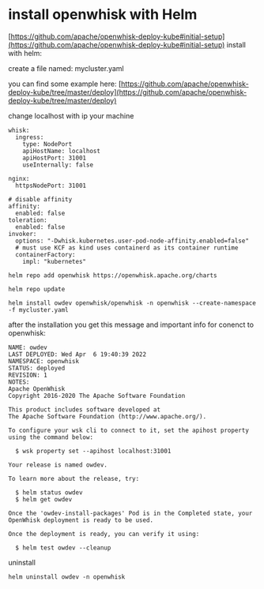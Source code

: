 # install openwhisk with Helm

[https://github.com/apache/openwhisk-deploy-kube#initial-setup](https://github.com/apache/openwhisk-deploy-kube#initial-setup)
install with helm:

create a file named: mycluster.yaml

you can find some example here: [https://github.com/apache/openwhisk-deploy-kube/tree/master/deploy](https://github.com/apache/openwhisk-deploy-kube/tree/master/deploy)

change localhost with ip your machine
```
whisk:
  ingress:
    type: NodePort
    apiHostName: localhost
    apiHostPort: 31001
    useInternally: false

nginx:
  httpsNodePort: 31001

# disable affinity
affinity:
  enabled: false
toleration:
  enabled: false
invoker:
  options: "-Dwhisk.kubernetes.user-pod-node-affinity.enabled=false"
  # must use KCF as kind uses containerd as its container runtime
  containerFactory:
    impl: "kubernetes"
```

`helm repo add openwhisk https://openwhisk.apache.org/charts`

`helm repo update`

`helm install owdev openwhisk/openwhisk -n openwhisk --create-namespace -f mycluster.yaml`

after the installation you get this message and important info for conenct to openwhisk:

```
NAME: owdev
LAST DEPLOYED: Wed Apr  6 19:40:39 2022
NAMESPACE: openwhisk
STATUS: deployed
REVISION: 1
NOTES:
Apache OpenWhisk
Copyright 2016-2020 The Apache Software Foundation

This product includes software developed at
The Apache Software Foundation (http://www.apache.org/).

To configure your wsk cli to connect to it, set the apihost property
using the command below:

  $ wsk property set --apihost localhost:31001

Your release is named owdev.

To learn more about the release, try:

  $ helm status owdev
  $ helm get owdev

Once the 'owdev-install-packages' Pod is in the Completed state, your OpenWhisk deployment is ready to be used.

Once the deployment is ready, you can verify it using:

  $ helm test owdev --cleanup
```

uninstall

`helm uninstall owdev -n openwhisk`